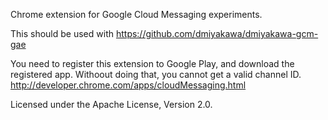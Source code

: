 Chrome extension for Google Cloud Messaging experiments.

This should be used with
https://github.com/dmiyakawa/dmiyakawa-gcm-gae

You need to register this extension to Google Play, and
download the registered app.
Withoout doing that, you cannot get a valid channel ID.
http://developer.chrome.com/apps/cloudMessaging.html

Licensed under the Apache License, Version 2.0.

